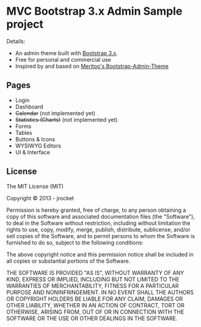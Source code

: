 MVC Bootstrap 3.x Admin Sample project
==============================

Details:

* An admin theme built with [Bootstrap 3.x](http://getbootstrap.com).  
* Free for personal and commercial use
* Inspired by and based on [Meritoo's Bootstrap-Admin-Theme](https://github.com/meritoo/Bootstrap-3-Admin-Theme)


## Pages

* Login
* Dashboard
* ~~Calendar~~ (not implemented yet)
* ~~Statistics (Charts)~~ (not implemented yet)
* Forms
* Tables
* Buttons & Icons
* WYSIWYG Editors
* UI & Interface

## License

The MIT License (MIT)

Copyright &copy; 2013 - jrocket

Permission is hereby granted, free of charge, to any person obtaining a copy of this software and associated documentation files (the "Software"), to deal in the Software without restriction, including without limitation the rights to use, copy, modify, merge, publish, distribute, sublicense, and/or sell copies of the Software, and to permit persons to whom the Software is furnished to do so, subject to the following conditions:

The above copyright notice and this permission notice shall be included in all copies or substantial portions of the Software.

THE SOFTWARE IS PROVIDED "AS IS", WITHOUT WARRANTY OF ANY KIND, EXPRESS OR IMPLIED, INCLUDING BUT NOT LIMITED TO THE WARRANTIES OF MERCHANTABILITY, FITNESS FOR A PARTICULAR PURPOSE AND NONINFRINGEMENT. IN NO EVENT SHALL THE AUTHORS OR COPYRIGHT HOLDERS BE LIABLE FOR ANY CLAIM, DAMAGES OR OTHER LIABILITY, WHETHER IN AN ACTION OF CONTRACT, TORT OR OTHERWISE, ARISING FROM, OUT OF OR IN CONNECTION WITH THE SOFTWARE OR THE USE OR OTHER DEALINGS IN THE SOFTWARE.
